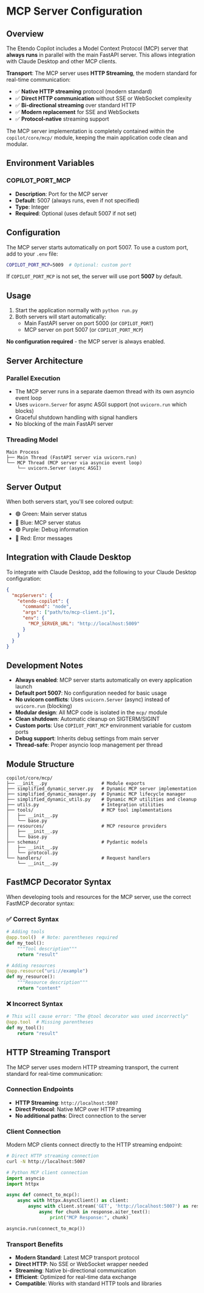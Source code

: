 # MCP Server Configuration

## Overview

The Etendo Copilot includes a Model Context Protocol (MCP) server that **always runs** in parallel with the main FastAPI server. This allows integration with Claude Desktop and other MCP clients.

**Transport**: The MCP server uses **HTTP Streaming**, the modern standard for real-time communication:
- ✅ **Native HTTP streaming** protocol (modern standard)
- ✅ **Direct HTTP communication** without SSE or WebSocket complexity
- ✅ **Bi-directional streaming** over standard HTTP
- ✅ **Modern replacement** for SSE and WebSockets
- ✅ **Protocol-native** streaming support

The MCP server implementation is completely contained within the `copilot/core/mcp/` module, keeping the main application code clean and modular.

## Environment Variables

### COPILOT_PORT_MCP
- **Description**: Port for the MCP server
- **Default**: 5007 (always runs, even if not specified)
- **Type**: Integer
- **Required**: Optional (uses default 5007 if not set)

## Configuration

The MCP server starts automatically on port 5007. To use a custom port, add to your `.env` file:

```bash
COPILOT_PORT_MCP=5009  # Optional: custom port
```

If `COPILOT_PORT_MCP` is not set, the server will use port **5007** by default.

## Usage

1. Start the application normally with `python run.py`
2. Both servers will start automatically:
   - Main FastAPI server on port 5000 (or `COPILOT_PORT`)
   - MCP server on port 5007 (or `COPILOT_PORT_MCP`)

**No configuration required** - the MCP server is always enabled.

## Server Architecture

### Parallel Execution
- The MCP server runs in a separate daemon thread with its own asyncio event loop
- Uses `uvicorn.Server` for async ASGI support (not `uvicorn.run` which blocks)
- Graceful shutdown handling with signal handlers
- No blocking of the main FastAPI server

### Threading Model
```
Main Process
├── Main Thread (FastAPI server via uvicorn.run)
└── MCP Thread (MCP server via asyncio event loop)
    └── uvicorn.Server (async ASGI)
```

## Server Output

When both servers start, you'll see colored output:
- 🟢 Green: Main server status
- 🔵 Blue: MCP server status
- 🟣 Purple: Debug information
- 🔴 Red: Error messages

## Integration with Claude Desktop

To integrate with Claude Desktop, add the following to your Claude Desktop configuration:

```json
{
  "mcpServers": {
    "etendo-copilot": {
      "command": "node",
      "args": ["path/to/mcp-client.js"],
      "env": {
        "MCP_SERVER_URL": "http://localhost:5009"
      }
    }
  }
}
```

## Development Notes

- **Always enabled**: MCP server starts automatically on every application launch
- **Default port 5007**: No configuration needed for basic usage
- **No uvicorn conflicts**: Uses `uvicorn.Server` (async) instead of `uvicorn.run` (blocking)
- **Modular design**: All MCP code is isolated in the `mcp/` module
- **Clean shutdown**: Automatic cleanup on SIGTERM/SIGINT
- **Custom ports**: Use `COPILOT_PORT_MCP` environment variable for custom ports
- **Debug support**: Inherits debug settings from main server
- **Thread-safe**: Proper asyncio loop management per thread

## Module Structure

```
copilot/core/mcp/
├── __init__.py                    # Module exports
├── simplified_dynamic_server.py   # Dynamic MCP server implementation
├── simplified_dynamic_manager.py  # Dynamic MCP lifecycle manager
├── simplified_dynamic_utils.py    # Dynamic MCP utilities and cleanup
├── utils.py                       # Integration utilities
├── tools/                         # MCP tool implementations
│   ├── __init__.py
│   └── base.py
├── resources/                     # MCP resource providers
│   ├── __init__.py
│   └── base.py
├── schemas/                       # Pydantic models
│   ├── __init__.py
│   └── protocol.py
└── handlers/                      # Request handlers
    └── __init__.py
```

## FastMCP Decorator Syntax

When developing tools and resources for the MCP server, use the correct FastMCP decorator syntax:

### ✅ Correct Syntax
```python
# Adding tools
@app.tool()  # Note: parentheses required
def my_tool():
    """Tool description"""
    return "result"

# Adding resources
@app.resource("uri://example")
def my_resource():
    """Resource description"""
    return "content"
```

### ❌ Incorrect Syntax
```python
# This will cause error: "The @tool decorator was used incorrectly"
@app.tool  # Missing parentheses
def my_tool():
    return "result"
```

## HTTP Streaming Transport

The MCP server uses modern HTTP streaming transport, the current standard for real-time communication:

### Connection Endpoints
- **HTTP Streaming**: `http://localhost:5007`
- **Direct Protocol**: Native MCP over HTTP streaming
- **No additional paths**: Direct connection to the server

### Client Connection
Modern MCP clients connect directly to the HTTP streaming endpoint:

```bash
# Direct HTTP streaming connection
curl -N http://localhost:5007
```

```python
# Python MCP client connection
import asyncio
import httpx

async def connect_to_mcp():
    async with httpx.AsyncClient() as client:
        async with client.stream('GET', 'http://localhost:5007') as response:
            async for chunk in response.aiter_text():
                print("MCP Response:", chunk)

asyncio.run(connect_to_mcp())
```

### Transport Benefits
- **Modern Standard**: Latest MCP transport protocol
- **Direct HTTP**: No SSE or WebSocket wrapper needed
- **Streaming**: Native bi-directional communication
- **Efficient**: Optimized for real-time data exchange
- **Compatible**: Works with standard HTTP tools and libraries
